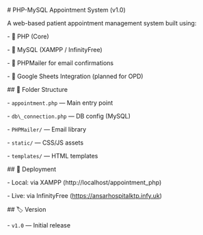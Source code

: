 \# PHP-MySQL Appointment System (v1.0)



A web-based patient appointment management system built using:

\- 🐘 PHP (Core)

\- 🐬 MySQL (XAMPP / InfinityFree)

\- 📨 PHPMailer for email confirmations

\- 📄 Google Sheets Integration (planned for OPD)



\## 📁 Folder Structure

\- `appointment.php` — Main entry point

\- `db\_connection.php` — DB config (MySQL)

\- `PHPMailer/` — Email library

\- `static/` — CSS/JS assets

\- `templates/` — HTML templates



\## 🚀 Deployment

\- Local: via XAMPP (http://localhost/appointment\_php)

\- Live: via InfinityFree (https://ansarhospitalktp.infy.uk)



\## 🏷️ Version

\- `v1.0` — Initial release



